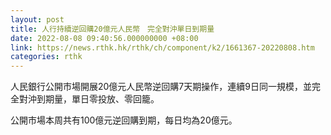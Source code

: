 ```yaml
---
layout: post
title: 人行持續逆回購20億元人民幣　完全對沖單日到期量
date: 2022-08-08 09:40:56.000000000 +08:00
link: https://news.rthk.hk/rthk/ch/component/k2/1661367-20220808.htm
categories: rthk
---
```


人民銀行公開市場開展20億元人民幣逆回購7天期操作，連續9日同一規模，並完全對沖到期量，單日零投放、零回籠。

公開市場本周共有100億元逆回購到期，每日均為20億元。
